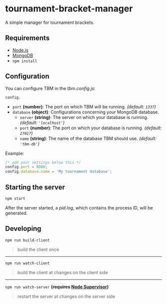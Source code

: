 # tournament-bracket-manager
A simple manager for tournament brackets.


## Requirements
* [Node.js](https://nodejs.org)
* [MongoDB](https://www.mongodb.com)
* `npm install`


## Configuration
You can configure TBM in the *tbm.config.js*:

`config.`
* `port` **(number)**: The port on which TBM will be running. *(default: `1337`)*
* `database` **(object)**: Configurations concerning your MongoDB database.
  * `server` **(string)**: The server on which your database is running. *(default: `'localhost'`)*
  * `port` **(number)**: The port on which your database is running. *(default: `27017`)*
  * `name` **(string)**: The name of the database TBM should use. *(default: `'tbm-db'`)*

Example:
```JavaScript
/* add your settings below this */
config.port = 8080;
config.database.name = 'My tournament database';
```


## Starting the server
`npm start`

After the server started, a *pid.log*, which contains the process ID, will be generated.


## Developing
`npm run build-client`
> build the client once

---

`npm run watch-client`
> build the client at changes on the client side

---

`npm run watch-server` **(requires [Node Supervisor](https://www.npmjs.com/package/supervisor))**
> restart the server at changes on the server side
